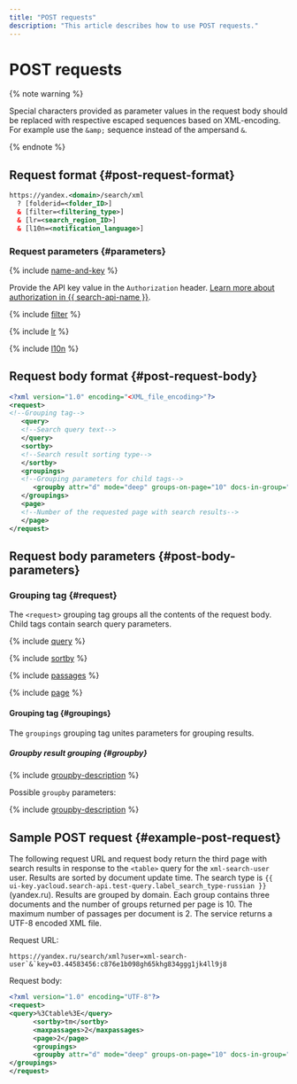 ```yaml
---
title: "POST requests"
description: "This article describes how to use POST requests."
---
```


# POST requests

{% note warning %}

Special characters provided as parameter values in the request body should be replaced with respective escaped sequences based on XML-encoding. For example use the `&amp;` sequence instead of the ampersand `&`.

{% endnote %}

## Request format {#post-request-format}

```xml
https://yandex.<domain>/search/xml
  ? [folderid=<folder_ID>]
  & [filter=<filtering_type>]
  & [lr=<search_region_ID>]
  & [l10n=<notification_language>]
```

### Request parameters {#parameters}

{% include [name-and-key](../../_includes/search-api/key.md) %}

Provide the API key value in the `Authorization` header. [Learn more about authorization in {{ search-api-name }}](../operations/auth.md).

{% include [filter](../../_includes/search-api/filter.md) %}

{% include [lr](../../_includes/search-api/lr.md) %}

{% include [l10n](../../_includes/search-api/l10n.md) %}

## Request body format {#post-request-body}

```xml
<?xml version="1.0" encoding="<XML_file_encoding>"?>
<request>
<!--Grouping tag-->
   <query>
   <!--Search query text-->
   </query>
   <sortby>
   <!--Search result sorting type-->
   </sortby>
   <groupings>
   <!--Grouping parameters for child tags-->
      <groupby attr="d" mode="deep" groups-on-page="10" docs-in-group="1" />
   </groupings>
   <page>
   <!--Number of the requested page with search results-->
   </page>
</request>
```

## Request body parameters {#post-body-parameters}

### Grouping tag <request> {#request}

The `<request>` grouping tag groups all the contents of the request body. Child tags contain search query parameters.

{% include [query](../../_includes/search-api/query.md) %}

{% include [sortby](../../_includes/search-api/sortby.md) %}

{% include [passages](../../_includes/search-api/passages.md) %}

{% include [page](../../_includes/search-api/page.md) %}

#### Grouping tag <groupings> {#groupings}

The `groupings` grouping tag unites parameters for grouping results.

##### Groupby result grouping {#groupby}

{% include [groupby-description](../../_includes/search-api/groupby-description.md) %}

Possible `groupby` parameters:

{% include [groupby-description](../../_includes/search-api/groupby-parameters.md) %}

## Sample POST request {#example-post-request}

The following request URL and request body return the third page with search results in response to the `<table>` query for the `xml-search-user` user. Results are sorted by document update time. The search type is `{{ ui-key.yacloud.search-api.test-query.label_search_type-russian }}` (yandex.ru). Results are grouped by domain. Each group contains three documents and the number of groups returned per page is 10. The maximum number of passages per document is 2. The service returns a UTF-8 encoded XML file.

Request URL:

```httpget
https://yandex.ru/search/xml?user=xml-search-user`&`key=03.44583456:c876e1b098gh65khg834ggg1jk4ll9j8
```

Request body:

```xml
<?xml version="1.0" encoding="UTF-8"?>
<request>
<query>%3Ctable%3E</query>
      <sortby>tm</sortby>
      <maxpassages>2</maxpassages>
      <page>2</page>
      <groupings>
      <groupby attr="d" mode="deep" groups-on-page="10" docs-in-group="3" />
</groupings>
</request>
```

